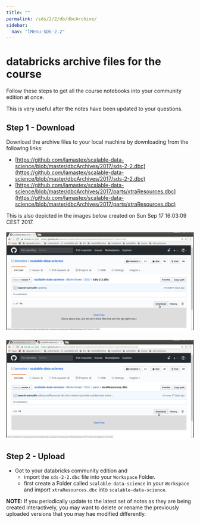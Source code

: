 ```yaml
---
title: ""
permalink: /sds/2/2/db/dbcArchive/
sidebar:
  nav: "lMenu-SDS-2.2"
---
```


# databricks archive files for the course

Follow these steps to get all the course notebooks into your community edition at once.

This is very useful after the notes have been updated to your questions.

## Step 1 - Download
Download the archive files to your local machine by downloading from the following links:

* [https://github.com/lamastex/scalable-data-science/blob/master/dbcArchives/2017/sds-2-2.dbc](https://github.com/lamastex/scalable-data-science/blob/master/dbcArchives/2017/sds-2-2.dbc)
* [https://github.com/lamastex/scalable-data-science/blob/master/dbcArchives/2017/parts/xtraResources.dbc](https://github.com/lamastex/scalable-data-science/blob/master/dbcArchives/2017/parts/xtraResources.dbc)

This is also depicted in the images below created on Sun Sep 17 16:03:09 CEST 2017.


![sds](images/dbcArchive-sds-2-2_Download.png)

![sds](images/dbcArchive-sds-2-2-xtraResources.png)

## Step 2 - Upload

* Got to your databricks community edition and 
   * import the `sds-2-2.dbc` file into your `Workspace` Folder.
   * first create a Folder called `scalable-data-science` in your `Workspace` and import `xtraResources.dbc` into `scalable-data-science`.

**NOTE:** If you periodically update to the latest set of notes as they are being created interactively, you may want to delete or rename the previously uploaded versions that you may hae modified differently.
